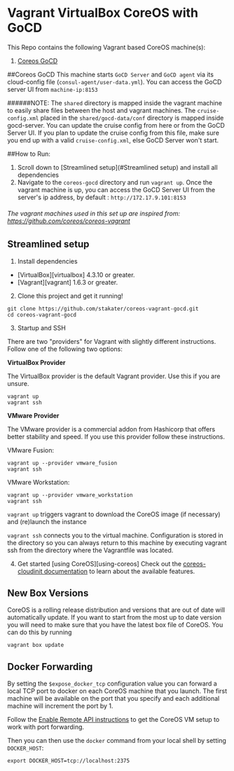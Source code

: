 # Vagrant VirtualBox CoreOS with GoCD
This Repo contains the following Vagrant based CoreOS machine(s):

1. [Coreos GoCD]()



##Coreos GoCD
This machine starts `GoCD Server` and `GoCD agent` via its cloud-config file (`consul-agent/user-data.yml`).
You can access the GoCD server UI from `machine-ip:8153`

######NOTE:
The `shared` directory is mapped inside the vagrant machine to easily share files between the host and vagrant machines.
The `cruise-config.xml` placed in the `shared/gocd-data/conf` directory is mapped inside gocd-server. You can update the cruise config from here or from the GoCD Server UI. If you plan to update the cruise config from this file, make sure you end up with a valid `cruise-config.xml`, else GoCD Server won't start.


##How to Run:
1. Scroll down to [Streamlined setup](#Streamlined setup) and install all dependencies
2. Navigate to the `coreos-gocd` directory and run `vagrant up`. Once the vagrant machine is up, you can access the GoCD Server UI from the server's ip address, by default : `http://172.17.9.101:8153`


###### The vagrant machines used in this set up are inspired from: https://github.com/coreos/coreos-vagrant

## Streamlined setup

1) Install dependencies

* [VirtualBox][virtualbox] 4.3.10 or greater.
* [Vagrant][vagrant] 1.6.3 or greater.

2) Clone this project and get it running!

```
git clone https://github.com/stakater/coreos-vagrant-gocd.git
cd coreos-vagrant-gocd
```

3) Startup and SSH

There are two "providers" for Vagrant with slightly different instructions.
Follow one of the following two options:

**VirtualBox Provider**

The VirtualBox provider is the default Vagrant provider. Use this if you are unsure.

```
vagrant up
vagrant ssh
```

**VMware Provider**

The VMware provider is a commercial addon from Hashicorp that offers better stability and speed.
If you use this provider follow these instructions.

VMware Fusion:
```
vagrant up --provider vmware_fusion
vagrant ssh
```

VMware Workstation:
```
vagrant up --provider vmware_workstation
vagrant ssh
```

``vagrant up`` triggers vagrant to download the CoreOS image (if necessary) and (re)launch the instance

``vagrant ssh`` connects you to the virtual machine.
Configuration is stored in the directory so you can always return to this machine by executing vagrant ssh from the directory where the Vagrantfile was located.

4) Get started [using CoreOS][using-coreos]
Check out the [coreos-cloudinit documentation][coreos-cloudinit] to learn about the available features.

[coreos-cloudinit]: https://github.com/coreos/coreos-cloudinit

## New Box Versions

CoreOS is a rolling release distribution and versions that are out of date will automatically update.
If you want to start from the most up to date version you will need to make sure that you have the latest box file of CoreOS. You can do this by running
```
vagrant box update
```


## Docker Forwarding

By setting the `$expose_docker_tcp` configuration value you can forward a local TCP port to docker on
each CoreOS machine that you launch. The first machine will be available on the port that you specify
and each additional machine will increment the port by 1.

Follow the [Enable Remote API instructions][coreos-enabling-port-forwarding] to get the CoreOS VM setup to work with port forwarding.

[coreos-enabling-port-forwarding]: https://coreos.com/docs/launching-containers/building/customizing-docker/#enable-the-remote-api-on-a-new-socket

Then you can then use the `docker` command from your local shell by setting `DOCKER_HOST`:

    export DOCKER_HOST=tcp://localhost:2375
